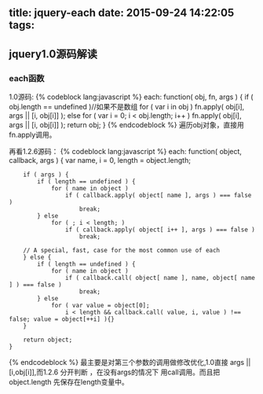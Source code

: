 title: jquery-each
date: 2015-09-24 14:22:05
tags:
---

##   jquery1.0源码解读

### each函数

1.0源码:
{% codeblock lang:javascript %}
	each: function( obj, fn, args ) {
		if ( obj.length == undefined )//如果不是数组
			for ( var i in obj )
				fn.apply( obj[i], args || [i, obj[i]] );
		else
			for ( var i = 0; i < obj.length; i++ )
				fn.apply( obj[i], args || [i, obj[i]] );
		return obj;
	}
{% endcodeblock %}
遍历obj对象，直接用fn.apply调用。

再看1.2.6源码：
{% codeblock lang:javascript %}
	each: function( object, callback, args ) {
		var name, i = 0, length = object.length;

		if ( args ) {
			if ( length == undefined ) {
				for ( name in object )
					if ( callback.apply( object[ name ], args ) === false )
						break;
			} else
				for ( ; i < length; )
					if ( callback.apply( object[ i++ ], args ) === false )
						break;

		// A special, fast, case for the most common use of each
		} else {
			if ( length == undefined ) {
				for ( name in object )
					if ( callback.call( object[ name ], name, object[ name ] ) === false )
						break;
			} else
				for ( var value = object[0];
					i < length && callback.call( value, i, value ) !== false; value = object[++i] ){}
		}

		return object;
	}
{% endcodeblock %}
最主要是对第三个参数的调用做修改优化,1.0直接 args || [i,obj[i]],而1.2.6
分开判断 ，在没有args的情况下 用call调用。而且把object.length 先保存在length变量中。
